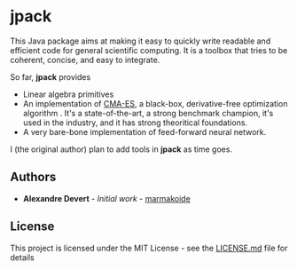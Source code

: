 # jpack

This Java package aims at making it easy to quickly write readable and efficient
code for general scientific computing. It is a toolbox that tries to be coherent,
concise, and easy to integrate.

So far, **jpack** provides

* Linear algebra primitives
* An implementation of [CMA-ES](https://en.wikipedia.org/wiki/CMA-ES), a 
black-box, derivative-free optimization algorithm . It's a state-of-the-art, 
a strong benchmark champion, it's used in the industry, and it has strong 
theoritical foundations.
* A very bare-bone implementation of feed-forward neural network.

I (the original author) plan to add tools in **jpack** as time goes. 

## Authors

* **Alexandre Devert** - *Initial work* - [marmakoide](https://github.com/marmakoide)

## License

This project is licensed under the MIT License - see the [LICENSE.md](LICENSE.md) file for details

